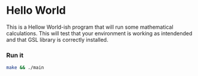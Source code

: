 Hello World
===========

This is a Hellow World-ish program that will run some mathematical calculations.
This will test that your environment is working as intendended and that GSL library
is correctly installed.


### Run it

```bash
make && ./main
```
